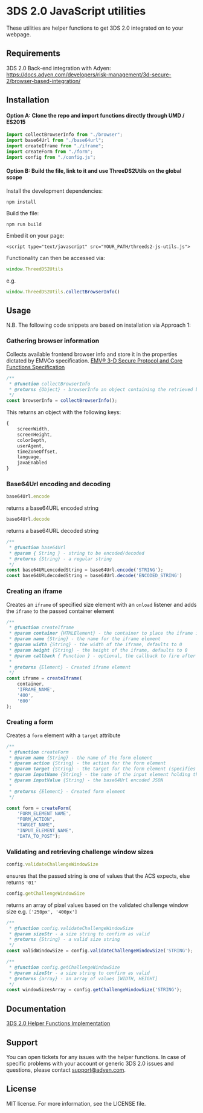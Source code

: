 # 3DS 2.0 JavaScript utilities

These utilities are helper functions to get 3DS 2.0 integrated on to your webpage.

## Requirements
3DS 2.0 Back-end integration with Adyen:  https://docs.adyen.com/developers/risk-management/3d-secure-2/browser-based-integration/

## Installation

#### Option A: Clone the repo and import functions directly through UMD / ES2015
```javascript
import collectBrowserInfo from "./browser";
import base64Url from "./base64url";
import createIframe from "./iframe";
import createForm from "./form";
import config from "./config.js";
```

#### Option B: Build the file, link to it and use ThreeDS2Utils on the global scope

Install the development dependencies:
```terminal
npm install
```
Build the file:
```terminal
npm run build
```

Embed it on your page:
```
<script type="text/javascript" src="YOUR_PATH/threeds2-js-utils.js">
```
Functionality can then be accessed via:
```javascript
window.ThreedDS2Utils
```
e.g.
```javascript
window.ThreedDS2Utils.collectBrowserInfo()
```

## Usage

N.B. The following code snippets are based on installation via Approach 1:

### Gathering browser information

Collects available frontend browser info and store it in the properties dictated by EMVCo specification.
[EMV® 3-D Secure Protocol and Core Functions Specification](https://www.emvco.com/emv-technologies/3d-secure/)

```javascript
/**
 * @function collectBrowserInfo
 * @returns {Object} - browserInfo an object containing the retrieved browser properties
 */
const browserInfo = collectBrowserInfo();
```
This returns an object with the following keys:
```javascript
{
    screenWidth,
    screenHeight,
    colorDepth,
    userAgent,
    timeZoneOffset,
    language,
    javaEnabled
}
```

### Base64Url encoding and decoding
```javascript
base64Url.encode
```
returns a base64URL encoded string
```javascript
base64Url.decode
``` 
returns a base64URL decoded string

```javascript
/**
 * @function base64Url
 * @param { String } - string to be encoded/decoded
 * @returns {String} - a regular string
 */
const base64URLencodedString = base64Url.encode('STRING');
const base64URLdecodedString = base64Url.decode('ENCODED_STRING')
```

### Creating an iframe
Creates an ```iframe``` of specified size element with an ```onload``` listener and adds the ```iframe``` to the passed container element

```javascript
/**
 * @function createIframe
 * @param container {HTMLElement} - the container to place the iframe into, defaults to document body
 * @param name {String} - the name for the iframe element
 * @param width {String} - the width of the iframe, defaults to 0
 * @param height {String} - the height of the iframe, defaults to 0
 * @param callback { Function } - optional, the callback to fire after the iframe loads content
 *
 * @returns {Element} - Created iframe element
 */
const iframe = createIframe(
    container, 
    'IFRAME_NAME', 
    '400', 
    '600'
);
```

### Creating a form
Creates a ```form``` element with a ```target``` attribute
```javascript
/**
 * @function createForm
 * @param name {String} - the name of the form element
 * @param action {String} - the action for the form element
 * @param target {String} - the target for the form element (specifies where the submitted result will open i.e. an iframe)
 * @param inputName {String} - the name of the input element holding the base64Url encoded JSON
 * @param inputValue {String} - the base64Url encoded JSON
 *
 * @returns {Element} - Created form element
 */

const form = createForm(
    'FORM_ELEMENT NAME', 
    "FORM_ACTION", 
    "TARGET_NAME", 
    "INPUT_ELEMENT_NAME", 
    "DATA_TO_POST");
```

### Validating and retrieving challenge window sizes
```javascript
config.validateChallengeWindowSize

```
ensures that the passed string is one of values that the ACS expects, else returns ```'01'```

```javascript
config.getChallengeWindowSize
```
returns an array of pixel values based on the validated challenge window size e.g. ```['250px', '400px']```

```javascript
/**
 * @function config.validateChallengeWindowSize 
 * @param sizeStr - a size string to confirm as valid
 * @returns {String} - a valid size string
 */
const validWindowSize = config.validateChallengeWindowSize('STRING');
```
```javascript
/**
 * @function config.getChallengeWindowSize 
 * @param sizeStr - a size string to confirm as valid
 * @returns {array} - an array of values [WIDTH, HEIGHT]
 */
const windowSizesArray = config.getChallengeWindowSize('STRING');
```

## Documentation
[3DS 2.0 Helper Functions Implementation](https://docs.adyen.com/developers/risk-management/3d-secure-2/browser-based-integration/3d-secure-2-helper-functions "Documentation")

## Support
You can open tickets for any issues with the helper functions. In case of specific problems with your account or generic 3DS 2.0 issues and questions, please contact
support@adyen.com.

## License
MIT license. For more information, see the LICENSE file.
